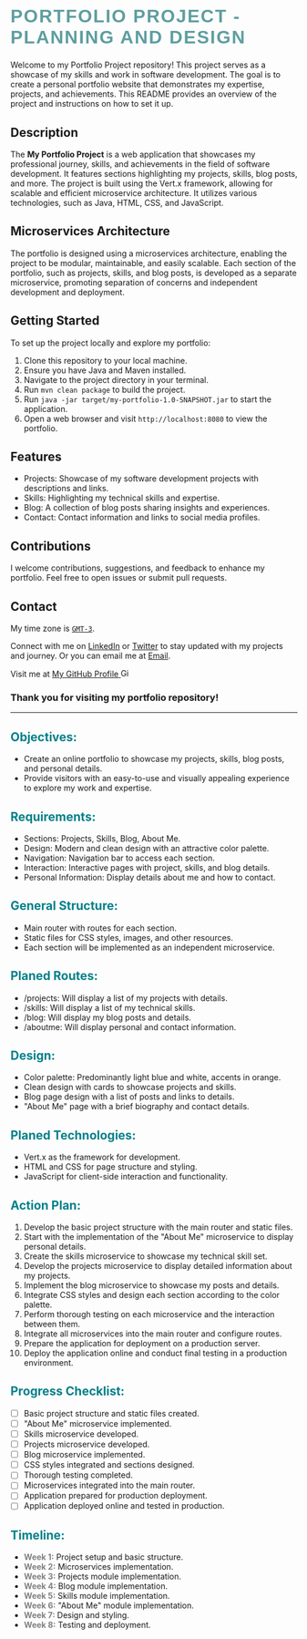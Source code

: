 <h1 class="fancy-title">Portfolio Project - Planning and Design</h1>
<style>
  .fancy-title {
    font-family: "Arial", sans-serif;
    font-size: 2rem;
    color: cadetblue;
    text-transform: uppercase;
    letter-spacing: 2px;
  }
</style>

Welcome to my Portfolio Project repository! This project serves as a showcase of my skills and work in software development. The goal is to create a personal portfolio website that demonstrates my expertise, projects, and achievements. This README provides an overview of the project and instructions on how to set it up.

## Description

The **My Portfolio Project** is a web application that showcases my professional journey, skills, and achievements in the field of software development. It features sections highlighting my projects, skills, blog posts, and more. The project is built using the Vert.x framework, allowing for scalable and efficient microservice architecture. It utilizes various technologies, such as Java, HTML, CSS, and JavaScript.

## Microservices Architecture

The portfolio is designed using a microservices architecture, enabling the project to be modular, maintainable, and easily scalable. Each section of the portfolio, such as projects, skills, and blog posts, is developed as a separate microservice, promoting separation of concerns and independent development and deployment.

## Getting Started

To set up the project locally and explore my portfolio:

1. Clone this repository to your local machine.
2. Ensure you have Java and Maven installed.
3. Navigate to the project directory in your terminal.
4. Run `mvn clean package` to build the project.
5. Run `java -jar target/my-portfolio-1.0-SNAPSHOT.jar` to start the application.
6. Open a web browser and visit `http://localhost:8080` to view the portfolio.

## Features

- Projects: Showcase of my software development projects with descriptions and links.
- Skills: Highlighting my technical skills and expertise.
- Blog: A collection of blog posts sharing insights and experiences.
- Contact: Contact information and links to social media profiles.

## Contributions

I welcome contributions, suggestions, and feedback to enhance my portfolio. Feel free to open issues or submit pull requests.

## Contact
My time zone is [`GMT-3`](https://time.is/Argentina).

Connect with me on [LinkedIn](https://www.linkedin.com/in/alan-kalbermatter-81a3b1124/) or [Twitter](https://twitter.com/AlanKalbermatt1) to stay updated with my projects and journey.
Or you can email me at [Email](mailto:alan.kalbermatter.dev@gmail.com).

Visit me at <a href="https://github.com/alankalbermatter"> My GitHub Profile
  <img src="https://github.githubassets.com/images/modules/logos_page/GitHub-Mark.png" alt="GitHub Logo" width="15" height="15">
</a>

### Thank you for visiting my portfolio repository!

---

## <span style="color: #008089;">Objectives:</span>
- Create an online portfolio to showcase my projects, skills, blog posts, and personal details.
- Provide visitors with an easy-to-use and visually appealing experience to explore my work and expertise.

## <span style="color: #008089;">Requirements:</span>
- Sections: Projects, Skills, Blog, About Me.
- Design: Modern and clean design with an attractive color palette.
- Navigation: Navigation bar to access each section.
- Interaction: Interactive pages with project, skills, and blog details.
- Personal Information: Display details about me and how to contact.

## <span style="color: #008089;">General Structure:</span>
- Main router with routes for each section.
- Static files for CSS styles, images, and other resources.
- Each section will be implemented as an independent microservice.

## <span style="color: #008089;">Planed Routes:</span>
- /projects: Will display a list of my projects with details.
- /skills: Will display a list of my technical skills.
- /blog: Will display my blog posts and details.
- /aboutme: Will display personal and contact information.

## <span style="color: #008089;">Design:</span>

- Color palette: Predominantly light blue and white, accents in orange.
- Clean design with cards to showcase projects and skills.
- Blog page design with a list of posts and links to details.
- "About Me" page with a brief biography and contact details.

## <span style="color: #008089;">Planed Technologies:</span>
- Vert.x as the framework for development.
- HTML and CSS for page structure and styling.
- JavaScript for client-side interaction and functionality.

## <span style="color: #008089;">Action Plan:</span>
1. Develop the basic project structure with the main router and static files.
2. Start with the implementation of the "About Me" microservice to display personal details.
3. Create the skills microservice to showcase my technical skill set.
4. Develop the projects microservice to display detailed information about my projects.
5. Implement the blog microservice to showcase my posts and details.
6. Integrate CSS styles and design each section according to the color palette.
7. Perform thorough testing on each microservice and the interaction between them.
8. Integrate all microservices into the main router and configure routes.
9. Prepare the application for deployment on a production server.
10. Deploy the application online and conduct final testing in a production environment.

## <span style="color: #008089;">Progress Checklist:</span>
- [ ] Basic project structure and static files created.
- [ ] "About Me" microservice implemented.
- [ ] Skills microservice developed.
- [ ] Projects microservice developed.
- [ ] Blog microservice implemented.
- [ ] CSS styles integrated and sections designed.
- [ ] Thorough testing completed.
- [ ] Microservices integrated into the main router.
- [ ] Application prepared for production deployment.
- [ ] Application deployed online and tested in production.

## <span style="color: #008089;">Timeline:</span>
- **<span style="color: grey;">Week 1:</span>** Project setup and basic structure.
- **<span style="color: grey;">Week 2:</span>** Microservices implementation.
- **<span style="color: grey;">Week 3:</span>** Projects module implementation.
- **<span style="color: grey;">Week 4:</span>** Blog module implementation.
- **<span style="color: grey;">Week 5:</span>** Skills module implementation.
- **<span style="color: grey;">Week 6:</span>** "About Me" module implementation.
- **<span style="color: grey;">Week 7:</span>** Design and styling.
- **<span style="color: grey;">Week 8:</span>** Testing and deployment.
